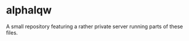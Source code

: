 alphalqw
========

A small repository featuring a rather private server running parts of these files.
